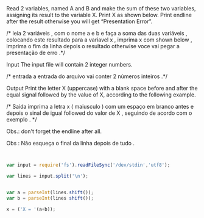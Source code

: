 ## 

<p> Read 2 variables, named A and B and make the sum of these two variables, assigning its result to the variable X. Print X as shown below. Print endline after the result otherwise you will get “Presentation Error”.

/*
leia 2 variáveis , com o nome a e b e faça a soma das duas variáveis , colocando este resultado para a variavel x , imprima x com shown below , imprima o fim da linha depois o resultado otherwise voce vai pegar a presentação de erro .*/

Input
The input file will contain 2 integer numbers.

/*
entrada 
a entrada do arquivo vai conter 2 números inteiros .*/

Output
Print the letter X (uppercase) with a blank space before and after the equal signal followed by the value of X, according to the following example.

/*
Saida 
imprima a letra x ( maiusculo ) com um espaço em branco antes e depois o sinal de igual followed do valor de X , seguindo de acordo com o exemplo .
*/

Obs.: don't forget the endline after all.

Obs : Não esqueça o final da linha depois de tudo .


```javascript 


var input = require('fs').readFileSync('/dev/stdin','utf8');

var lines = input.split('\n');


var a = parseInt(lines.shift());
var b = parseInt(lines shift());

x = ('X = '(a+b));


```